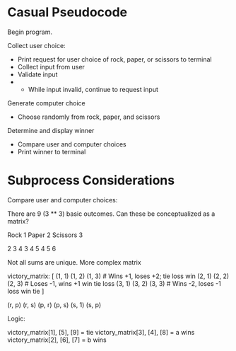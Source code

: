 # Casual Pseudocode

Begin program.

Collect user choice:
- Print request for user choice of rock, paper, or scissors to terminal
- Collect input from user
- Validate input
- - While input invalid, continue to request input

Generate computer choice
- Choose randomly from rock, paper, and scissors

Determine and display winner
- Compare user and computer choices
- Print winner to terminal

# Subprocess Considerations

Compare user and computer choices:

There are 9 (3 ** 3) basic outcomes.
Can these be conceptualized as a matrix?

Rock 1
Paper 2
Scissors 3

2 3 4
3 4 5
4 5 6

Not all sums are unique.
More complex matrix

victory_matrix:
[
(1, 1) (1, 2) (1, 3) # Wins +1, loses +2;   tie     loss    win
(2, 1) (2, 2) (2, 3) # Loses -1, wins +1    win     tie     loss
(3, 1) (3, 2) (3, 3) # Wins -2, loses -1    loss    win     tie
]

(r, p) (r, s)
(p, r) (p, s)
(s, 1) (s, p)

Logic:

victory_matrix[1], [5], [9] = tie
victory_matrix[3], [4], [8] = a wins
victory_matrix[2], [6], [7] = b wins
